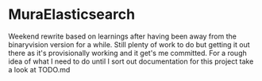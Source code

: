 # MuraElasticsearch

Weekend rewrite based on learnings after having been away from the binaryvision version for a while. Still plenty of work to do but getting it out there as it's provisionally working and it get's me committed. For a rough idea of what I need to do until I sort out documentation for this project take a look at TODO.md
